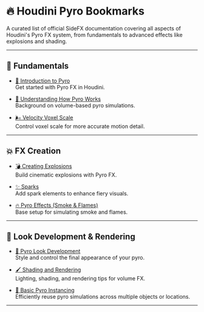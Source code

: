 # 🔥 Houdini Pyro Bookmarks

A curated list of official SideFX documentation covering all aspects of Houdini's Pyro FX system, from fundamentals to advanced effects like explosions and shading.

---

## 📘 Fundamentals

- [📖 Introduction to Pyro](https://www.sidefx.com/docs/houdini/pyro/intro.html)  
  Get started with Pyro FX in Houdini.

- [🧠 Understanding How Pyro Works](https://www.sidefx.com/docs/houdini/pyro/background.html)  
  Background on volume-based pyro simulations.

- [🌬️ Velocity Voxel Scale](https://www.sidefx.com/docs/houdini/pyro/velvoxelscale.html)  
  Control voxel scale for more accurate motion detail.

---

## 💥 FX Creation

- [💣 Creating Explosions](https://www.sidefx.com/docs/houdini/pyro/explode.html)  
  Build cinematic explosions with Pyro FX.

- [✨ Sparks](https://www.sidefx.com/docs/houdini/pyro/sparks.html)  
  Add spark elements to enhance fiery visuals.

- [🔥 Pyro Effects (Smoke & Flames)](https://www.sidefx.com/docs/houdini/pyro/pyro.html)  
  Base setup for simulating smoke and flames.

---

## 🎨 Look Development & Rendering

- [🎨 Pyro Look Development](https://www.sidefx.com/docs/houdini/pyro/pyro_look.html)  
  Style and control the final appearance of your pyro.

- [🖌️ Shading and Rendering](https://www.sidefx.com/docs/houdini/pyro/shading.html)  
  Lighting, shading, and rendering tips for volume FX.

- [🧩 Basic Pyro Instancing](https://www.sidefx.com/docs/houdini/pyro/pyroinstancing.html)  
  Efficiently reuse pyro simulations across multiple objects or locations.

---